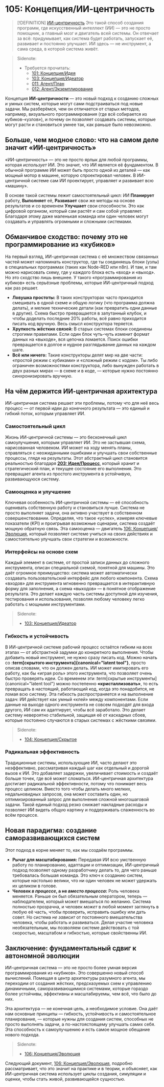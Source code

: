 # 105: Концепция/ИИ-центричность

> [!DEFINITION] [ИИ-центричность](./000_glossary.md)
> Это такой способ создания программ, где искусственный интеллект (ИИ) — это не просто помощник, а главный мозг и двигатель всей системы. Он отвечает за всё: придумывает, как система будет работать, запускает её, развивает и постоянно улучшает. ИИ здесь — не инструмент, а сама среда, в которой система живёт.

> Sidenote:
> - Требуется прочитать:
>   - [101: Концепция/Идея](./101_concept_idea.md)
>   - [103: Концепция/Идеатор](./103_concept_ideator.md)
>   - [011: Агент/План](./011_agent_plan.md)
>   - [012: Агент/Экземплирование](./012_agent_instancing.md)

Концепция **ИИ-центричности** — это новый подход к созданию сложных и умных систем, которые могут сами подстраиваться под новые задачи. Мы разберёмся, чем он отличается от старых методов, например, визуального программирования (где всё собирается из кубиков-«узлов»), и почему он позволяет создавать системы, которые могут расти и становиться умнее так, как раньше было невозможно.

## Больше, чем модное слово: что на самом деле значит «ИИ-центричность»

«ИИ-центричность» — это не просто ярлык для любой программы, которая _использует_ ИИ. Это значит, что ИИ является её фундаментом. В обычной программе ИИ может быть просто одной из деталей — как мощный мотор в машине, которую спроектировал человек. В ИИ-центричной системе сам ИИ проектирует, управляет и развивает всю «машину».

В основе такой системы лежит самостоятельный цикл: ИИ **Планирует** работу, **Выполняет** её, **Развивает** свои же методы на основе результатов и со временем **Улучшает** свои способности. Это как цифровой организм, который сам растёт и сам собой управляет. Благодаря этому даже маленькая команда или один человек могут создавать и управлять огромными и сложными системами.

## Обманчивое сходство: почему это не программирование из «кубиков»

На первый взгляд, ИИ-центричная система с её множеством связанных частей может напоминать конструктор, где ты соединяешь блоки (узлы) в специальных программах (таких как Node-RED или n8n). И там, и там можно нарисовать схему, где у каждого блока есть «вход» и «выход». Но это сходство лишь внешнее. У такого «программирования из кубиков» есть серьёзные проблемы, которые ИИ-центричный подход как раз решает.

- **Ловушка простоты:** В таких конструкторах часто приходится смешивать в одной схеме и общую логику (что программа должна делать), и мелкие технические детали (как превратить одни данные в другие). Схема быстро превращается в запутанный клубок, и чтобы доделать последние 20% работы, всё равно приходится писать код вручную. Весь смысл конструктора теряется.
- **Хрупкость жёстких связей:** В старых системах блоки соединены строгими правилами. Если один блок чуть-чуть изменит формат данных на «выходе», вся цепочка ломается. Поиск ошибки превращается в долгое и нудное разглядывание данных на каждом шаге.
- **Всё или ничего:** Такие конструкторы делят мир на две части: «простой режим с кубиками» и «сложный режим с кодом». Ты либо ограничен возможностями конструктора, либо вынужден работать в двух разных мирах — в схеме и в коде, — которые нужно постоянно синхронизировать вручную.

## На чём держится ИИ-центричная архитектура

ИИ-центричная система решает эти проблемы, потому что для неё весь процесс — от первой идеи до конечного результата — это единый и гибкий поток, которым управляет ИИ.

### Самостоятельный цикл

Жизнь ИИ-центричной системы — это бесконечный цикл самоулучшения, которым управляет ИИ. Это не застывшая схема, нарисованная человеком. ИИ может на ходу менять планы, справляться с неожиданными ошибками и улучшать свои собственные процессы, глядя на результаты. Этот абстрактный цикл становится реальностью благодаря **[203: Идея/Процесс](./203_idea_process.md)**, который хранит и стратегический план, и текущее состояние его выполнения. Это превращает агента из простого инструмента в устойчивую, развивающуюся систему.

### Самооценка и улучшение

Ключевая особенность ИИ-центричной системы — её способность оценивать собственную работу и становиться лучше. Система не просто выполняет задачи, она активно участвует в собственном совершенствовании. Определяя, что такое «успех», измеряя ключевые показатели (KPI) и проигрывая возможные сценарии, система создаёт мощную обратную связь. Эта самооценка — двигатель [106: Концепция/Эволюция](./106_concept_evolution.md), который позволяет системе учиться на своих действиях и самостоятельно улучшать свои стратегии и возможности.

### Интерфейсы на основе схем

Каждый элемент в системе, от простой записи данных до сложного инструмента, описан специальной схемой, понятной для машины. Это даёт огромное преимущество: система может автоматически создавать пользовательский интерфейс для любого компонента. Схема «входов» для инструмента мгновенно превращается в интерактивную форму для заполнения, а схема «выходов» — в понятное отображение результата. Это делает каждую часть системы доступной для изучения, тестирования и использования, позволяя любому человеку легко работать с мощными инструментами.

> Sidenote:
> - [103: Концепция/Идеатор](./103_concept_ideator.md)

### Гибкость и устойчивость

В ИИ-центричной системе рабочий процесс остаётся гибким на всех этапах — от абстрактной задумки до конкретного выполнения. Чтобы добавить новый инструмент, не нужно сразу писать код. Можно начать со **:term[скрытого инструмента]{canonical="latent tool"}**, просто описав словами, что он должен делать. ИИ может имитировать его работу, как бы «играя роль» этого инструмента, что позволяет очень быстро проверять идеи. Со временем эти :term[скрытые инструменты]{canonical="latent tool"} можно постепенно **«кристаллизовать»**, то есть превращать в настоящий, работающий код, когда это понадобится, не ломая всю систему. Эта гибкость распространяется и на выполнение задач: ИИ действует как умный «клей» между компонентами. Если данные на выходе одного инструмента не совсем подходят для входа другого, ИИ сам их адаптирует, чтобы всё заработало. Это делает систему невероятно стабильной, защищая её от каскадных сбоев, которые постоянно случаются в старых системах с жёсткими связями.

> Sidenote:
> - [104: Концепция/Скрытое](./104_concept_latent.md)

### Радикальная эффективность

Традиционные системы, использующие ИИ, часто делают это неэффективно, рассматривая каждый шаг как отдельный и дорогой вызов к ИИ. Это добавляет задержки, увеличивает стоимость и создаёт больше точек, где всё может сломаться. ИИ-центричная архитектура достигает радикальной эффективности, потому что понимает весь процесс целиком. Вместо того чтобы делать много мелких, недальновидных запросов, она может составить один, но оптимизированный запрос для выполнения сложной многошаговой задачи. Такой единый подход резко снижает накладные расходы и позволяет ИИ видеть общую картину и поддерживать слаженность во всём процессе.

## Новая парадигма: создание саморазвивающихся систем

Этот подход в корне меняет то, как мы создаём программы.

- **Рычаг для масштабирования:** Передавая ИИ всю умственную работу по планированию, адаптации и оптимизации, ИИ-центричный подход позволяет одному разработчику делать то, для чего раньше требовалась большая команда. Это ключ к созданию систем, которые настолько велики, что ни один человек не может удержать их целиком в голове.
- **Человек _в процессе_, а не _вместо процесса_:** Роль человека меняется. Раньше он был обязательным оператором, теперь — наблюдателем, который может вмешаться по желанию. Система полностью прозрачна, и человек _может_ в любой момент заглянуть в любую её часть, чтобы проверить, исправить ошибку или дать совет. Но система _не зависит_ от постоянного вмешательства человека, чтобы работать и развиваться. Делая участие человека необязательным, мы позволяем системе действовать с той скоростью, масштабом и гибкостью, которые свойственны ИИ.

## Заключение: фундаментальный сдвиг к автономной эволюции

ИИ-центричная система — это не просто более умная версия программирования из «кубиков». Это совершенно новый способ вычислений. Помещая в центр архитектуры разумного агента, мы переходим от создания жёстких, предсказуемых схем к управлению динамичными, саморазвивающимися системами, которые гораздо более устойчивы, эффективны и масштабируемы, чем всё, что было до них.

Эта архитектура — не конечная цель, а необходимое условие. Она даёт нам основные принципы — гибкость, устойчивость и самостоятельное планирование, — которые нужны для создания систем, способных не просто выполнять задачи, а по-настоястоящему улучшать самих себя. Эта способность к самоулучшению и есть самое мощное обещание нового подхода.

> Sidenote:
> - [106: Концепция/Эволюция](./106_concept_evolution.md)

Следующий документ, [106: Концепция/Эволюция](./106_concept_evolution.md), подробно рассматривает, что это значит на практике и в теории, и объясняет, как ИИ-центричная система использует циклы создания, симуляции и оценки, чтобы стать живой, развивающейся сущностью.
